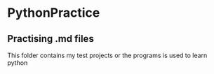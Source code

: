 # PythonPractice
## Practising .md files
This folder contains my test projects or the programs is used to learn python
